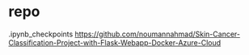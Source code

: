# repo
.ipynb_checkpoints
https://github.com/noumannahmad/Skin-Cancer-Classification-Project-with-Flask-Webapp-Docker-Azure-Cloud
